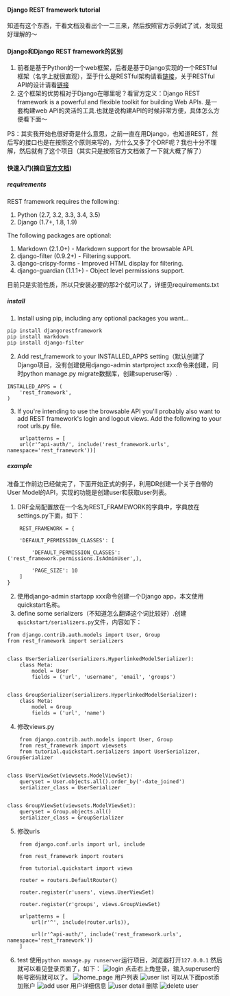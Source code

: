 #### Django REST framework tutorial
知道有这个东西，干看文档没看出个一二三来，然后按照官方示例试了试，发现挺好理解的～

#### Django和Django REST framework的区别
1. 前者是基于Python的一个web框架，后者是基于Django实现的一个RESTful框架（名字上就很直观），至于什么是RESTful架构请看[链接](http://www.ruanyifeng.com/blog/2011/09/restful)，关于RESTful API的设计请看[链接](http://www.ruanyifeng.com/blog/2014/05/restful_api.html)
2. 这个框架的优势相对于Django在哪里呢？看官方定义：Django REST framework is a powerful and flexible toolkit for building Web APIs. 是一套构建web API的灵活的工具.也就是说构建API的时候非常方便，具体怎么方便看下面～

PS：其实我开始也很好奇是什么意思，之前一直在用Django，也知道REST，然后写的接口也是在按照这个原则来写的，为什么又多了个DRF呢？我也十分不理解，然后就有了这个项目（其实只是按照官方文档做了一下就大概了解了）

#### 快速入门(摘自[官方文档](http://www.django-rest-framework.org/))

##### requirements
REST framework requires the following:

1. Python (2.7, 3.2, 3.3, 3.4, 3.5)
2. Django (1.7+, 1.8, 1.9)

The following packages are optional:

1. Markdown (2.1.0+) - Markdown support for the browsable API.
2. django-filter (0.9.2+) - Filtering support.
3. django-crispy-forms - Improved HTML display for filtering.
4. django-guardian (1.1.1+) - Object level permissions support.

目前只是实验性质，所以只安装必要的那2个就可以了，详细见requirements.txt

##### install
1. Install using pip, including any optional packages you want...

```
pip install djangorestframework
pip install markdown      
pip install django-filter  
```

2. Add rest_framework to your INSTALLED_APPS setting（默认创建了Django项目，没有创建使用django-admin startproject xxx命令来创建，同时python manage.py migrate数据库，创建superuser等）.

```
INSTALLED_APPS = (
    'rest_framework',
)
```

3. If you're intending to use the browsable API you'll probably also want to add REST framework's login and logout views. Add the following to your root urls.py file.
```
    urlpatterns = [
    url(r'^api-auth/', include('rest_framework.urls', namespace='rest_framework'))]
```

##### example
准备工作前边已经做完了，下面开始正式的例子，利用DR创建一个关于自带的User Model的API，实现的功能是创建user和获取user列表。

1. DRF全局配置放在一个名为REST_FRAMEWORK的字典中，字典放在settings.py下面，如下：

```
    REST_FRAMEWORK = {
    
    'DEFAULT_PERMISSION_CLASSES': [
    
        'DEFAULT_PERMISSION_CLASSES': ('rest_framework.permissions.IsAdminUser',),
        
        'PAGE_SIZE': 10
    ]
}
```

2. 使用django-admin startapp xxx命令创建一个Django app，本文使用quickstart名称。
3. define some serializers（不知道怎么翻译这个词比较好）.创建```quickstart/serializers.py```文件，内容如下：

```
from django.contrib.auth.models import User, Group
from rest_framework import serializers


class UserSerializer(serializers.HyperlinkedModelSerializer):
    class Meta:
        model = User
        fields = ('url', 'username', 'email', 'groups')


class GroupSerializer(serializers.HyperlinkedModelSerializer):
    class Meta:
        model = Group
        fields = ('url', 'name')
```
        
4. 修改views.py

```
    from django.contrib.auth.models import User, Group
    from rest_framework import viewsets
    from tutorial.quickstart.serializers import UserSerializer, GroupSerializer


class UserViewSet(viewsets.ModelViewSet):
    queryset = User.objects.all().order_by('-date_joined')
    serializer_class = UserSerializer


class GroupViewSet(viewsets.ModelViewSet):
    queryset = Group.objects.all()
    serializer_class = GroupSerializer
```

5. 修改urls
    
```
    from django.conf.urls import url, include
    
    from rest_framework import routers
    
    from tutorial.quickstart import views
    
    router = routers.DefaultRouter()
    
    router.register(r'users', views.UserViewSet)
    
    router.register(r'groups', views.GroupViewSet)

    urlpatterns = [
        url(r'^', include(router.urls)),
        
        url(r'^api-auth/', include('rest_framework.urls', namespace='rest_framework'))
    ]
```

6. test
使用```python manage.py runserver```运行项目，浏览器打开```127.0.0.1```
然后就可以看见登录页面了，如下：
![login](http://o7fm0rolr.bkt.clouddn.com/Screenshot%20-%202016%E5%B9%B406%E6%9C%8821%E6%97%A5%20-%2021%E6%97%B631%E5%88%8640%E7%A7%92.png)
点击右上角登录，输入superuser的帐号密码就可以了。
![home_page](http://o7fm0rolr.bkt.clouddn.com/Screenshot%20-%202016%E5%B9%B406%E6%9C%8821%E6%97%A5%20-%2021%E6%97%B631%E5%88%8656%E7%A7%92.png)
用户列表
![user list](http://o7fm0rolr.bkt.clouddn.com/Screenshot%20-%202016%E5%B9%B406%E6%9C%8821%E6%97%A5%20-%2021%E6%97%B632%E5%88%8635%E7%A7%92.png)
可以从下面post添加账户
![add user](http://o7fm0rolr.bkt.clouddn.com/add.png)
用户详细信息
![user detail](http://o7fm0rolr.bkt.clouddn.com/Screenshot%20-%202016%E5%B9%B406%E6%9C%8821%E6%97%A5%20-%2021%E6%97%B633%E5%88%8624%E7%A7%92.png)
删除
![delete user](http://o7fm0rolr.bkt.clouddn.com/after%20delete.png)
